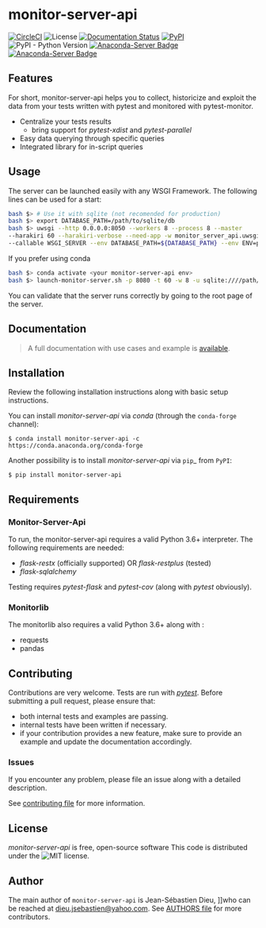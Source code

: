 # monitor-server-api

[![CircleCI](https://circleci.com/gh/CFMTech/monitor-server-api.svg?style=shield)](https://circleci.com/gh/CFMTech/monitor-server-api)
![License](https://img.shields.io/badge/License-MIT-Blue.svg)
[![Documentation Status](https://readthedocs.org/projects/monitor-server-api/badge/?version=latest)](https://monitor-server-api.readthedocs.io/en/latest/?badge=latest)
[![PyPI](https://img.shields.io/pypi/v/monitor-server-api)](https://pypi.org/project/monitor-server-api/1.0.0/)
![PyPI - Python Version](https://img.shields.io/pypi/pyversions/monitor-server-api)
[![Anaconda-Server Badge](https://anaconda.org/conda-forge/monitor-server-api/badges/platforms.svg)](https://anaconda.org/conda-forge/monitor-server-api)
[![Anaconda-Server Badge](https://anaconda.org/conda-forge/monitor-server-api/badges/version.svg)](https://anaconda.org/conda-forge/monitor-server-api)

## Features

For short, monitor-server-api helps you to collect, historicize and exploit the data from your tests
written with pytest and monitored with pytest-monitor.

* Centralize your tests results
    * bring support for *pytest-xdist* and *pytest-parallel*
* Easy data querying through specific queries
* Integrated library for in-script queries

## Usage

The server can be launched easily with any WSGI Framework.
The following lines can be used for a start:

```bash
bash $> # Use it with sqlite (not recomended for production)
bash $> export DATABASE_PATH=/path/to/sqlite/db
bash $> uwsgi --http 0.0.0.0:8050 --workers 8 --process 8 --master 
--harakiri 60 --harakiri-verbose --need-app -w monitor_server_api.uwsgi 
--callable WSGI_SERVER --env DATABASE_PATH=${DATABASE_PATH} --env ENV=prod
```

If you prefer using conda
```bash
bash $> conda activate <your monitor-server-api env>
bash $> launch-monitor-server.sh -p 8080 -t 60 -w 8 -u sqlite:////path/to/db
```

You can validate that the server runs correctly by going to the root page of the server.

## Documentation

> A full documentation with use cases and example is [available](https://link.to.readthedocs.org).

## Installation
Review the following installation instructions along with basic setup instructions.

You can install *monitor-server-api* via *conda* (through the `conda-forge` channel):

    $ conda install monitor-server-api -c https://conda.anaconda.org/conda-forge

 Another possibility is to install *monitor-server-api* via `pip`_ from `PyPI`:

    $ pip install monitor-server-api

## Requirements

### Monitor-Server-Api

To run, the monitor-server-api requires a valid Python 3.6+ interpreter. The following requirements
are needed:

* *flask-restx* (officially supported) OR *flask-restplus* (tested)
* *flask-sqlalchemy*

Testing requires *pytest-flask* and *pytest-cov* (along with *pytest* obviously).

### Monitorlib

The monitorlib also requires a valid Python 3.6+ along with :

* requests
* pandas

## Contributing

Contributions are very welcome. Tests are run with *[pytest](https://docs.pytest.org/en/latest/)*.
Before submitting a pull request, please ensure that:

- both internal tests and examples are passing.
- internal tests have been written if necessary.
- if your contribution provides a new feature, make sure to provide an
  example and update the documentation accordingly.

### Issues

If you encounter any problem, please file an issue along with a detailed
description.

See [contributing file](CONTRIBUTING.md) for more information.

## License

*monitor-server-api* is free, open-source software
This code is distributed under the ![MIT](https://img.shields.io/badge/License-MIT-Blue.svg) license.

## Author

The main author of `monitor-server-api` is Jean-Sébastien Dieu, ]]who can be reached at dieu.jsebastien@yahoo.com.
See [AUTHORS file](AUTHORS) for more contributors.
